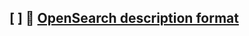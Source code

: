 ## [ ] 📂 __[OpenSearch description format](https://github.com/mdn/content/blob/main/files/en-us/web/opensearch/index.html)__

